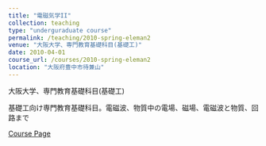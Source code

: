 ```yaml
---
title: "電磁気学II"
collection: teaching
type: "underguraduate course"
permalink: /teaching/2010-spring-eleman2
venue: "大阪大学、専門教育基礎科目(基礎工)"
date: 2010-04-01
course_url: /courses/2010-spring-eleman2
location: "大阪府豊中市待兼山"
---
```


大阪大学、専門教育基礎科目(基礎工)

基礎工向け専門教育基礎科目。電磁波、物質中の電場、磁場、電磁波と物質、回路まで


<a href='https://stsykw.github.io/courses/2010-spring-eleman2'>Course Page</a>
